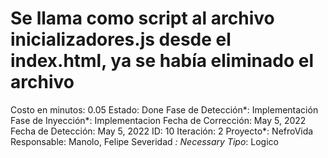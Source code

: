 # Se llama como script al archivo inicializadores.js desde el index.html, ya se había eliminado el archivo

Costo en minutos: 0.05
Estado: Done
Fase de Detección*: Implementación
Fase de Inyección*: Implementacion
Fecha de Corrección: May 5, 2022
Fecha de Detección: May 5, 2022
ID: 10
Iteración: 2
Proyecto*: NefroVida
Responsable: Manolo, Felipe
Severidad *: Necessary
Tipo*: Logico